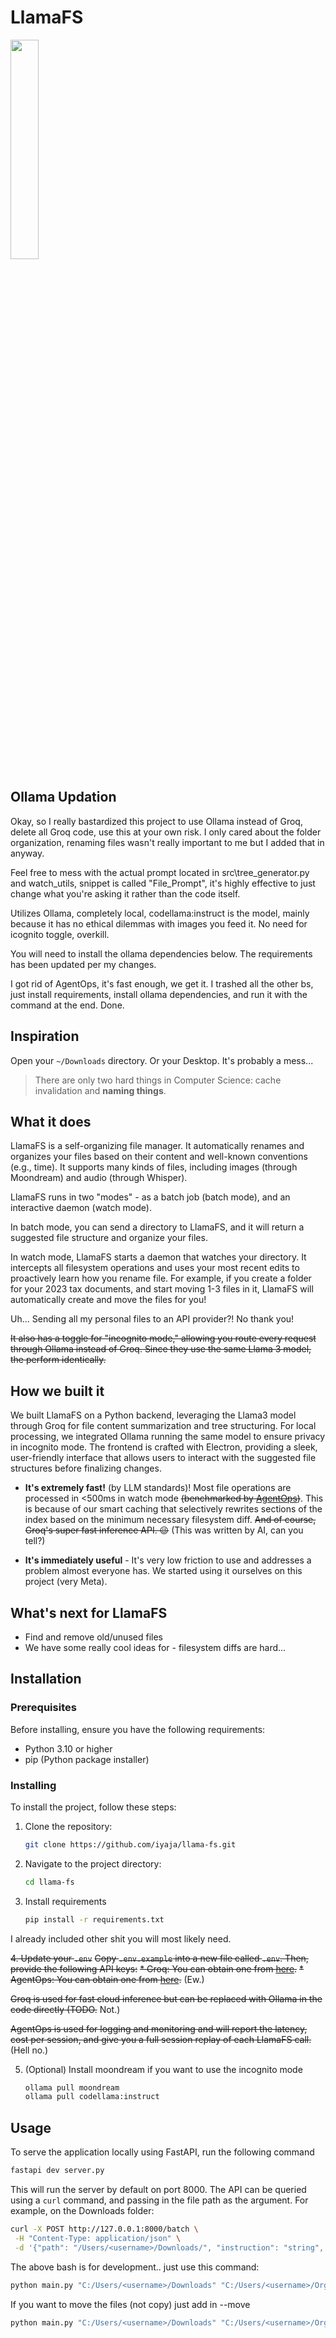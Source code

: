 # LlamaFS

<img src="electron-react-app/assets/llama_fs.png" width="30%" />

## Ollama Updation

Okay, so I really bastardized this project to use Ollama instead of Groq, delete all Groq code, use this at your own risk. I only cared about the folder organization, renaming files wasn't really important to me but I added that in anyway.

Feel free to mess with the actual prompt located in src\tree_generator.py and watch_utils, snippet is called "File_Prompt", it's highly effective to just change what you're asking it rather than the code itself.

Utilizes Ollama, completely local, codellama:instruct is the model, mainly because it has no ethical dilemmas with images you feed it. No need for icognito toggle, overkill.

You will need to install the ollama dependencies below. The requirements has been updated per my changes.

I got rid of AgentOps, it's fast enough, we get it. I trashed all the other bs, just install requirements, install ollama dependencies, and run it with the command at the end. Done.

## Inspiration

Open your `~/Downloads` directory. Or your Desktop. It's probably a mess...

> There are only two hard things in Computer Science: cache invalidation and **naming things**.

## What it does

LlamaFS is a self-organizing file manager. It automatically renames and organizes your files based on their content and well-known conventions (e.g., time). It supports many kinds of files, including images (through Moondream) and audio (through Whisper).

LlamaFS runs in two "modes" - as a batch job (batch mode), and an interactive daemon (watch mode).

In batch mode, you can send a directory to LlamaFS, and it will return a suggested file structure and organize your files.

In watch mode, LlamaFS starts a daemon that watches your directory. It intercepts all filesystem operations and uses your most recent edits to proactively learn how you rename file. For example, if you create a folder for your 2023 tax documents, and start moving 1-3 files in it, LlamaFS will automatically create and move the files for you!

Uh... Sending all my personal files to an API provider?! No thank you!

~~It also has a toggle for "incognito mode," allowing you route every request through Ollama instead of Groq. Since they use the same Llama 3 model, the perform identically.~~

## How we built it

We built LlamaFS on a Python backend, leveraging the Llama3 model through Groq for file content summarization and tree structuring. For local processing, we integrated Ollama running the same model to ensure privacy in incognito mode. The frontend is crafted with Electron, providing a sleek, user-friendly interface that allows users to interact with the suggested file structures before finalizing changes.

- **It's extremely fast!** (by LLM standards)! Most file operations are processed in <500ms in watch mode ~~(benchmarked by [AgentOps](https://agentops.ai/?utm_source=llama-fs))~~. This is because of our smart caching that selectively rewrites sections of the index based on the minimum necessary filesystem diff. ~~And of course, Groq's super fast inference API. 😉~~ (This was written by AI, can you tell?)

- **It's immediately useful** - It's very low friction to use and addresses a problem almost everyone has. We started using it ourselves on this project (very Meta).

## What's next for LlamaFS

- Find and remove old/unused files
- We have some really cool ideas for - filesystem diffs are hard...

## Installation

### Prerequisites

Before installing, ensure you have the following requirements:
- Python 3.10 or higher
- pip (Python package installer)

### Installing

To install the project, follow these steps:
1. Clone the repository:
   ```bash
   git clone https://github.com/iyaja/llama-fs.git
   ```

2. Navigate to the project directory:
    ```bash
    cd llama-fs
    ```

3. Install requirements
   ```bash
   pip install -r requirements.txt
   ```
I already included other shit you will most likely need.

~~4. Update your `.env`~~
~~Copy `.env.example` into a new file called `.env`. Then, provide the following API keys:~~
~~* Groq: You can obtain one from [here](https://console.groq.com/keys).~~
~~* AgentOps: You can obtain one from [here](https://app.agentops.ai/settings/projects).~~ (Ew.)

~~Groq is used for fast cloud inference but can be replaced with Ollama in the code directly (TODO.~~ Not.)

~~AgentOps is used for logging and monitoring and will report the latency, cost per session, and give you a full session replay of each LlamaFS call.~~ (Hell no.)

5. (Optional) Install moondream if you want to use the incognito mode
    ```bash
    ollama pull moondream
    ollama pull codellama:instruct
    ```

## Usage

To serve the application locally using FastAPI, run the following command
   ```bash
   fastapi dev server.py
   ```

This will run the server by default on port 8000. The API can be queried using a `curl` command, and passing in the file path as the argument. For example, on the Downloads folder:
   ```bash
   curl -X POST http://127.0.0.1:8000/batch \
    -H "Content-Type: application/json" \
    -d '{"path": "/Users/<username>/Downloads/", "instruction": "string", "incognito": false}'
   ```

The above bash is for development.. just use this command:
   ```bash
   python main.py "C:/Users/<username>/Downloads" "C:/Users/<username>/Organized" --auto-yes
   ```

If you want to move the files (not copy) just add in --move
   ```bash
   python main.py "C:/Users/<username>/Downloads" "C:/Users/<username>/Organized" --move --auto-yes
   ```
